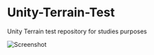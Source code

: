 # Unity-Terrain-Test
Unity Terrain test repository for studies purposes

![Screenshot](https://user-images.githubusercontent.com/14969618/158596946-a506c03d-905c-45a4-af14-d5a667648161.png?raw=true)
